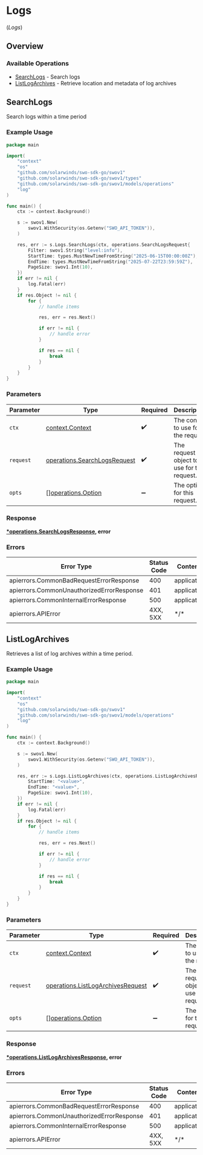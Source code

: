 # Logs
(*Logs*)

## Overview

### Available Operations

* [SearchLogs](#searchlogs) - Search logs
* [ListLogArchives](#listlogarchives) - Retrieve location and metadata of log archives

## SearchLogs

Search logs within a time period

### Example Usage

<!-- UsageSnippet language="go" operationID="searchLogs" method="get" path="/v1/logs" -->
```go
package main

import(
	"context"
	"os"
	"github.com/solarwinds/swo-sdk-go/swov1"
	"github.com/solarwinds/swo-sdk-go/swov1/types"
	"github.com/solarwinds/swo-sdk-go/swov1/models/operations"
	"log"
)

func main() {
    ctx := context.Background()

    s := swov1.New(
        swov1.WithSecurity(os.Getenv("SWO_API_TOKEN")),
    )

    res, err := s.Logs.SearchLogs(ctx, operations.SearchLogsRequest{
        Filter: swov1.String("level:info"),
        StartTime: types.MustNewTimeFromString("2025-06-15T00:00:00Z"),
        EndTime: types.MustNewTimeFromString("2025-07-22T23:59:59Z"),
        PageSize: swov1.Int(10),
    })
    if err != nil {
        log.Fatal(err)
    }
    if res.Object != nil {
        for {
            // handle items

            res, err = res.Next()

            if err != nil {
                // handle error
            }

            if res == nil {
                break
            }
        }
    }
}
```

### Parameters

| Parameter                                                                    | Type                                                                         | Required                                                                     | Description                                                                  |
| ---------------------------------------------------------------------------- | ---------------------------------------------------------------------------- | ---------------------------------------------------------------------------- | ---------------------------------------------------------------------------- |
| `ctx`                                                                        | [context.Context](https://pkg.go.dev/context#Context)                        | :heavy_check_mark:                                                           | The context to use for the request.                                          |
| `request`                                                                    | [operations.SearchLogsRequest](../../models/operations/searchlogsrequest.md) | :heavy_check_mark:                                                           | The request object to use for the request.                                   |
| `opts`                                                                       | [][operations.Option](../../models/operations/option.md)                     | :heavy_minus_sign:                                                           | The options for this request.                                                |

### Response

**[*operations.SearchLogsResponse](../../models/operations/searchlogsresponse.md), error**

### Errors

| Error Type                                | Status Code                               | Content Type                              |
| ----------------------------------------- | ----------------------------------------- | ----------------------------------------- |
| apierrors.CommonBadRequestErrorResponse   | 400                                       | application/json                          |
| apierrors.CommonUnauthorizedErrorResponse | 401                                       | application/json                          |
| apierrors.CommonInternalErrorResponse     | 500                                       | application/json                          |
| apierrors.APIError                        | 4XX, 5XX                                  | \*/\*                                     |

## ListLogArchives

Retrieves a list of log archives within a time period.

### Example Usage

<!-- UsageSnippet language="go" operationID="listLogArchives" method="get" path="/v1/logs/archives" -->
```go
package main

import(
	"context"
	"os"
	"github.com/solarwinds/swo-sdk-go/swov1"
	"github.com/solarwinds/swo-sdk-go/swov1/models/operations"
	"log"
)

func main() {
    ctx := context.Background()

    s := swov1.New(
        swov1.WithSecurity(os.Getenv("SWO_API_TOKEN")),
    )

    res, err := s.Logs.ListLogArchives(ctx, operations.ListLogArchivesRequest{
        StartTime: "<value>",
        EndTime: "<value>",
        PageSize: swov1.Int(10),
    })
    if err != nil {
        log.Fatal(err)
    }
    if res.Object != nil {
        for {
            // handle items

            res, err = res.Next()

            if err != nil {
                // handle error
            }

            if res == nil {
                break
            }
        }
    }
}
```

### Parameters

| Parameter                                                                              | Type                                                                                   | Required                                                                               | Description                                                                            |
| -------------------------------------------------------------------------------------- | -------------------------------------------------------------------------------------- | -------------------------------------------------------------------------------------- | -------------------------------------------------------------------------------------- |
| `ctx`                                                                                  | [context.Context](https://pkg.go.dev/context#Context)                                  | :heavy_check_mark:                                                                     | The context to use for the request.                                                    |
| `request`                                                                              | [operations.ListLogArchivesRequest](../../models/operations/listlogarchivesrequest.md) | :heavy_check_mark:                                                                     | The request object to use for the request.                                             |
| `opts`                                                                                 | [][operations.Option](../../models/operations/option.md)                               | :heavy_minus_sign:                                                                     | The options for this request.                                                          |

### Response

**[*operations.ListLogArchivesResponse](../../models/operations/listlogarchivesresponse.md), error**

### Errors

| Error Type                                | Status Code                               | Content Type                              |
| ----------------------------------------- | ----------------------------------------- | ----------------------------------------- |
| apierrors.CommonBadRequestErrorResponse   | 400                                       | application/json                          |
| apierrors.CommonUnauthorizedErrorResponse | 401                                       | application/json                          |
| apierrors.CommonInternalErrorResponse     | 500                                       | application/json                          |
| apierrors.APIError                        | 4XX, 5XX                                  | \*/\*                                     |